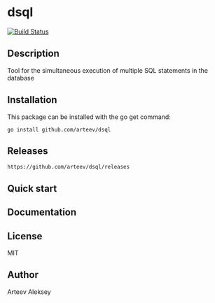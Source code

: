 dsql
==========

[![Build Status](https://travis-ci.org/arteev/dsql.svg?branch=master)](https://travis-ci.org/arteev/dsql)

Description
-----------

Tool for the simultaneous execution of multiple SQL statements in the database

Installation
------------

This package can be installed with the go get command:

    go install github.com/arteev/dsql
    
Releases
-------- 
    
    https://github.com/arteev/dsql/releases
    
    
Quick start
-----------

    
Documentation
-------------
    
    
License
-------

  MIT

Author
------

Arteev Aleksey
